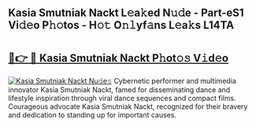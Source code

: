 ## Kasia Smutniak Nackt L𝚎a𝚔ed N𝚞𝚍e - Part-eS1 Vi𝚍𝚎o P𝚑𝚘tos - H𝚘𝚝 O𝚗𝚕yf𝚊ns L𝚎a𝚔s L14TA

# <h2><a href="http://kf5nxeq.oniu.top/?m=Kasia+Smutniak+Nackt">🔗👉 🔴 Kasia Smutniak Nackt P𝚑ot𝚘𝚜 V𝚒d𝚎o</a></h2>

[![Kasia Smutniak Nackt Nu𝚍e𝚜](https://i.imgur.com/0qMVB7G.gif)](http://kf5nxeq.oniu.top/?m=Kasia+Smutniak+Nackt)
Cybernetic performer and multimedia innovator Kasia Smutniak Nackt, famed for disseminating dance and lifestyle inspiration through viral dance sequences and compact films. Courageous advocate Kasia Smutniak Nackt, recognized for their bravery and dedication to standing up for important causes.  
